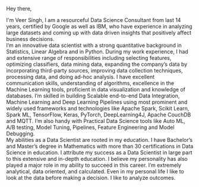 Hey there,

I'm Veer Singh, I am a resourceful Data Science Consultant from last 14 years, certified by Google as well as IBM, who have experience in analyzing large datasets and coming up with data driven insights that positively affect business decisions.  
I’m an innovative data scientist with a strong quantitative background in Statistics, Linear Algebra and in Python. 
During my work experience, I had and extensive range of responsibilities including selecting features, optimizing classifiers, data mining data, expanding the company’s data by incorporating third-party sources, improving data collection techniques, processing data, and doing ad-hoc analysis. I have excellent communication skills, understanding of algorithms, excellence in the Machine Learning tools, proficient in data visualization and knowledge of databases. I’m skilled in building Scalable end-to-end Data Integration, Machine Learning and Deep Learning Pipelines using most prominent and widely used frameworks and technologies like Apache Spark, Scikit Learn, Spark ML, TensorFlow, Keras, PyTorch, DeepLearning4J, Apache CouchDB and MQTT. I’m also handy with Practical Data Science tools like Auto ML, A/B testing, Model Tuning, Pipelines, Feature Engineering and Model Debugging.   
My abilities as a Data Scientist are rooted in my education. I have Bachelor’s and Master’s degree in Mathematics with more than 30 certifications in Data Science in education. I attribute my success as a Data Scientist in large part to this extensive and in-depth education. I believe my personality has also played a major role in my ability to succeed in this career. I’m extremely analytical, data oriented, and calculated. Even in my personal life I like to look at the data before making a decision. I like to analyze outcomes. 
